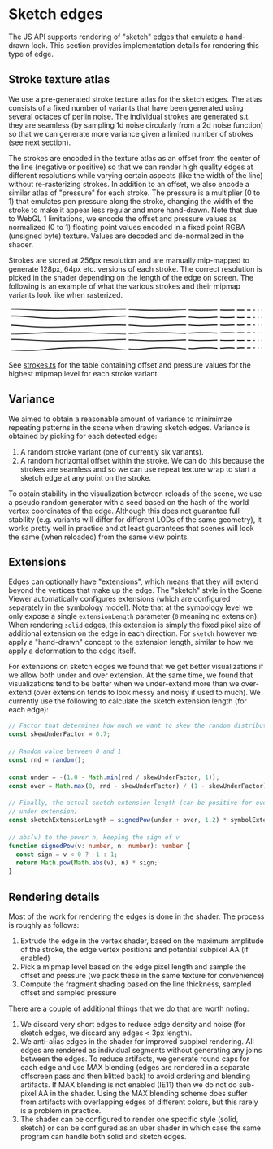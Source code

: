 # Sketch edges

The JS API supports rendering of "sketch" edges that emulate a hand-drawn look. This section provides implementation
details for rendering this type of edge.

## Stroke texture atlas

We use a pre-generated stroke texture atlas for the sketch edges. The atlas consists of a fixed number of variants that have
been generated using several octaces of perlin noise. The individual strokes are generated s.t. they are seamless
(by sampling 1d noise circularly from a 2d noise function) so that we can generate more variance given a limited number
of strokes (see next section).

The strokes are encoded in the texture atlas as an offset from the center of the line (negative or positive) so that
we can render high quality edges at different resolutions while varying certain aspects (like the width of the line)
without re-rasterizing strokes. In addition to an offset, we also encode a similar atlas of "pressure" for each stroke.
The pressure is a multiplier (0 to 1) that emulates pen pressure along the stroke, changing the width of the stroke
to make it appear less regular and more hand-drawn. Note that due to WebGL 1 limitations, we encode the offset and
pressure values as normalized (0 to 1) floating point values encoded in a fixed point RGBA (unsigned byte) texture.
Values are decoded and de-normalized in the shader.

Strokes are stored at 256px resolution and are manually mip-mapped to generate 128px, 64px etc. versions of each
stroke. The correct resolution is picked in the shader depending on the length of the edge on screen. The following is
an example of what the various strokes and their mipmap variants look like when rasterized.

![Stroke preview](./stroke-preview.png)

See [strokes.ts](./strokes.ts) for the table containing offset and pressure values for the highest mipmap level for each
stroke variant.

## Variance

We aimed to obtain a reasonable amount of variance to minimimze repeating patterns in the scene when drawing sketch
edges. Variance is obtained by picking for each detected edge:

1. A random stroke variant (one of currently six variants).
2. A random horizontal offset within the stroke. We can do this because the strokes are seamless and so we can use
   repeat texture wrap to start a sketch edge at any point on the stroke.

To obtain stability in the visualization between reloads of the scene, we use a pseudo random generator with a seed
based on the hash of the world vertex coordinates of the edge. Although this does not guarantee full stability
(e.g. variants will differ for different LODs of the same geometry), it works pretty well in practice and at least
guarantees that scenes will look the same (when reloaded) from the same view points.

## Extensions

Edges can optionally have "extensions", which means that they will extend beyond the vertices that make up the edge. The
"sketch" style in the Scene Viewer automatically configures extensions (which are configured separately in the symbology
model). Note that at the symbology level we only expose a single `extensionLength` parameter (`0` meaning no extension).
When rendering `solid` edges, this extension is simply the fixed pixel size of additional extension on the edge in each
direction. For `sketch` however we apply a "hand-drawn" concept to the extension length, similar to how we apply a
deformation to the edge itself.

For extensions on sketch edges we found that we get better visualizations if we allow both under and over extension. At
the same time, we found that visualizations tend to be better when we under-extend more than we over-extend (over
extension tends to look messy and noisy if used to much). We currently use the following to calculate the sketch
extension length (for each edge):

```ts
// Factor that determines how much we want to skew the random distribution to "under extension"
const skewUnderFactor = 0.7;

// Random value between 0 and 1
const rnd = random();

const under = -(1.0 - Math.min(rnd / skewUnderFactor, 1));
const over = Math.max(0, rnd - skewUnderFactor) / (1 - skewUnderFactor);

// Finally, the actual sketch extension length (can be positive for over extension, or negative for
// under extension)
const sketchExtensionLength = signedPow(under + over, 1.2) * symbolExtensionLength;

// abs(v) to the power n, keeping the sign of v
function signedPow(v: number, n: number): number {
  const sign = v < 0 ? -1 : 1;
  return Math.pow(Math.abs(v), n) * sign;
}
```

## Rendering details

Most of the work for rendering the edges is done in the shader. The process is roughly as follows:

1. Extrude the edge in the vertex shader, based on the maximum amplitude of the stroke, the edge vertex positions and
   potential subpixel AA (if enabled)
1. Pick a mipmap level based on the edge pixel length and sample the offset and pressure (we pack these in the same
   texture for convenience)
1. Compute the fragment shading based on the line thickness, sampled offset and sampled pressure

There are a couple of additional things that we do that are worth noting:

1. We discard very short edges to reduce edge density and noise (for sketch edges, we discard any edges < 3px length).
1. We anti-alias edges in the shader for improved subpixel rendering. All edges are rendered as individual segments
   without generating any joins between the edges. To reduce artifacts, we generate round caps for each edge and use MAX
   blending (edges are rendered in a separate offscreen pass and then blitted back) to avoid ordering and blending
   artifacts. If MAX blending is not enabled (IE11) then we do not do sub-pixel AA in the shader. Using the MAX blending
   scheme does suffer from artifacts with overlapping edges of different colors, but this rarely is a problem in practice.
1. The shader can be configured to render one specific style (solid, sketch) or can be configured as an uber shader in
   which case the same program can handle both solid and sketch edges.

